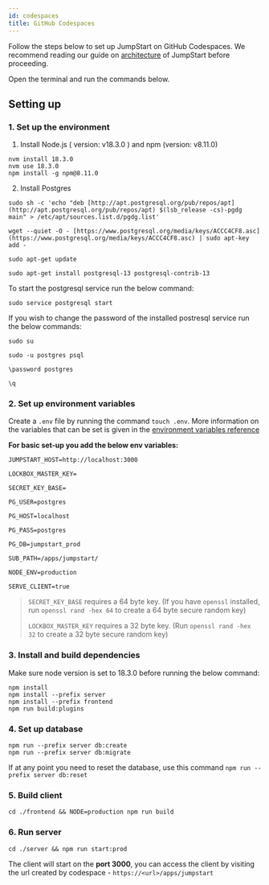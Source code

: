 ```yaml
---
id: codespaces
title: GitHub Codespaces
---
```


Follow the steps below to set up JumpStart on GitHub Codespaces. We recommend reading our guide on [architecture](https://docs.jumpstart.com/docs/contributing-guide/setup/architecture) of JumpStart before proceeding.

Open the terminal and run the commands below.

## Setting up

### 1. Set up the environment 

1. Install Node.js ( version: v18.3.0 ) and npm (version: v8.11.0)

```
nvm install 18.3.0
nvm use 18.3.0
npm install -g npm@8.11.0
```

2. Install Postgres

```
sudo sh -c 'echo "deb [http://apt.postgresql.org/pub/repos/apt](http://apt.postgresql.org/pub/repos/apt) $(lsb_release -cs)-pgdg main" > /etc/apt/sources.list.d/pgdg.list'

wget --quiet -O - [https://www.postgresql.org/media/keys/ACCC4CF8.asc](https://www.postgresql.org/media/keys/ACCC4CF8.asc) | sudo apt-key add -

sudo apt-get update

sudo apt-get install postgresql-13 postgresql-contrib-13
```

To start the postgresql service run the below command: 

```
sudo service postgresql start
```

If you wish to change the password of the installed postresql service run the below commands:

```
sudo su

sudo -u postgres psql

\password postgres  

\q
```

### 2. Set up environment variables

Create a `.env` file by running the command `touch .env`. More information on the variables that can be set is given in the [environment variables reference](https://docs.jumpstart.com/docs/setup/env-vars)

**For basic set-up you add the below env variables:**

```
JUMPSTART_HOST=http://localhost:3000

LOCKBOX_MASTER_KEY=

SECRET_KEY_BASE=

PG_USER=postgres

PG_HOST=localhost

PG_PASS=postgres

PG_DB=jumpstart_prod

SUB_PATH=/apps/jumpstart/

NODE_ENV=production

SERVE_CLIENT=true
```

> `SECRET_KEY_BASE` requires a 64 byte key. (If you have `openssl` installed, run `openssl rand -hex 64` to create a 64 byte secure random key)
>
> `LOCKBOX_MASTER_KEY` requires a 32 byte key. (Run `openssl rand -hex 32` to create a 32 byte secure random key)

### 3.  Install and build dependencies

Make sure node version is set to 18.3.0 before running the below command:

```
npm install
npm install --prefix server
npm install --prefix frontend
npm run build:plugins
```


### 4. Set up database

```
npm run --prefix server db:create
npm run --prefix server db:migrate
```

If at any point you need to reset the database, use this command `npm run --prefix server db:reset`

### 5. Build client

```
cd ./frontend && NODE=production npm run build
```

### 6. Run server

```
cd ./server && npm run start:prod
```

The client will start on the **port 3000**, you can access the client by visiting the url created by codespace - `https://<url>/apps/jumpstart`

